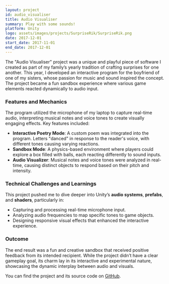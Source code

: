 ```yaml
---
layout: project
id: audio_visualiser
title: Audio Visualiser
summary: Play with some sounds!
platform: Unity
logo: assets/images/projects/SurpriseRik/SurpriseRik.png
date: 2017-12-01
start_date: 2017-11-01
end_date: 2017-12-01
---
```


The "Audio Visualiser" project was a unique and playful piece of software I created as part of my family’s yearly tradition of crafting surprises for one another. This year, I developed an interactive program for the boyfriend of one of my sisters, whose passion for music and sound inspired the concept. The project became a fun sandbox experience where various game elements reacted dynamically to audio input.


### Features and Mechanics
The program utilized the microphone of my laptop to capture real-time audio, interpreting musical notes and voice tones to create visually engaging effects. Key features included:
- **Interactive Poetry Mode**: A custom poem was integrated into the program. Letters "danced" in response to the reader's voice, with different tones causing varying reactions.
- **Sandbox Mode**: A physics-based environment where players could explore a box filled with balls, each reacting differently to sound inputs.
- **Audio Visualizer**: Musical notes and voice tones were analyzed in real-time, causing distinct objects to respond based on their pitch and intensity.

### Technical Challenges and Learnings
This project pushed me to dive deeper into Unity’s **audio systems**, **prefabs**, and **shaders**, particularly in:
- Capturing and processing real-time microphone input.
- Analyzing audio frequencies to map specific tones to game objects.
- Designing responsive visual effects that enhanced the interactive experience.

### Outcome
The end result was a fun and creative sandbox that received positive feedback from its intended recipient. While the project didn’t have a clear gameplay goal, its charm lay in its interactive and experimental nature, showcasing the dynamic interplay between audio and visuals.

You can find the project and its source code on [GitHub](https://github.com/FlorisDeVries/AudioVisualiser).
